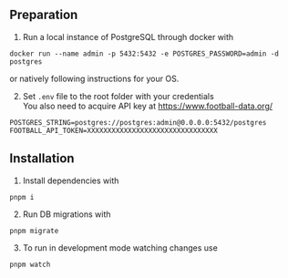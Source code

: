 ## Preparation
1. Run a local instance of PostgreSQL through docker with
```
docker run --name admin -p 5432:5432 -e POSTGRES_PASSWORD=admin -d postgres
```
or natively following instructions for your OS.

2. Set `.env` file to the root folder with your credentials  
You also need to acquire API key at https://www.football-data.org/
```
POSTGRES_STRING=postgres://postgres:admin@0.0.0.0:5432/postgres
FOOTBALL_API_TOKEN=XXXXXXXXXXXXXXXXXXXXXXXXXXXXXXXX
```
## Installation

1. Install dependencies with
```
pnpm i
```
2. Run DB migrations with
```
pnpm migrate
```
3. To run in development mode watching changes use
```
pnpm watch
```